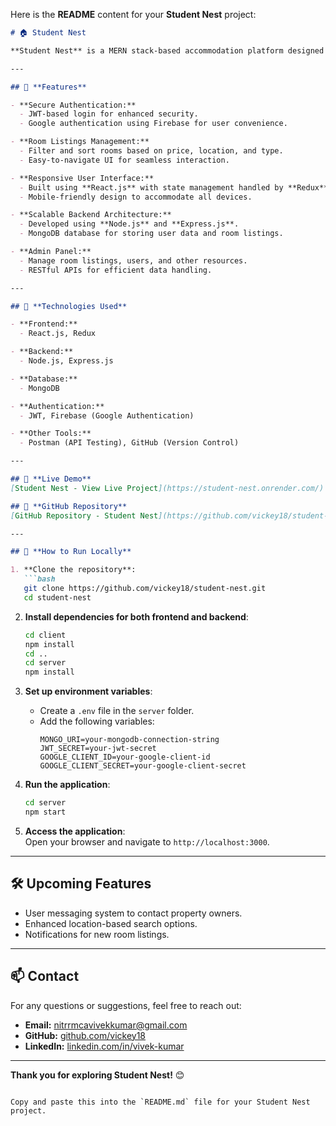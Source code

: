 Here is the **README** content for your **Student Nest** project:

```markdown
# 🏠 Student Nest  

**Student Nest** is a MERN stack-based accommodation platform designed to help students easily find and manage room listings. With features like secure authentication, sorting and filtering options, and an admin panel, the platform ensures a seamless user experience for students and property managers alike.  

---

## 🌟 **Features**  

- **Secure Authentication:**  
  - JWT-based login for enhanced security.  
  - Google authentication using Firebase for user convenience.  

- **Room Listings Management:**  
  - Filter and sort rooms based on price, location, and type.  
  - Easy-to-navigate UI for seamless interaction.  

- **Responsive User Interface:**  
  - Built using **React.js** with state management handled by **Redux**.  
  - Mobile-friendly design to accommodate all devices.  

- **Scalable Backend Architecture:**  
  - Developed using **Node.js** and **Express.js**.  
  - MongoDB database for storing user data and room listings.  

- **Admin Panel:**  
  - Manage room listings, users, and other resources.  
  - RESTful APIs for efficient data handling.  

---

## 🚀 **Technologies Used**  

- **Frontend:**  
  - React.js, Redux  

- **Backend:**  
  - Node.js, Express.js  

- **Database:**  
  - MongoDB  

- **Authentication:**  
  - JWT, Firebase (Google Authentication)  

- **Other Tools:**  
  - Postman (API Testing), GitHub (Version Control)  

---

## 🔗 **Live Demo**  
[Student Nest - View Live Project](https://student-nest.onrender.com/)  

## 📂 **GitHub Repository**  
[GitHub Repository - Student Nest](https://github.com/vickey18/student-nest)  

---

## 📖 **How to Run Locally**  

1. **Clone the repository**:  
   ```bash
   git clone https://github.com/vickey18/student-nest.git
   cd student-nest
   ```

2. **Install dependencies for both frontend and backend**:  
   ```bash
   cd client
   npm install
   cd ..
   cd server
   npm install
   ```

3. **Set up environment variables**:  
   - Create a `.env` file in the `server` folder.  
   - Add the following variables:  
     ```env
     MONGO_URI=your-mongodb-connection-string
     JWT_SECRET=your-jwt-secret
     GOOGLE_CLIENT_ID=your-google-client-id
     GOOGLE_CLIENT_SECRET=your-google-client-secret
     ```

4. **Run the application**:  
   ```bash
   cd server
   npm start
   ```

5. **Access the application**:  
   Open your browser and navigate to `http://localhost:3000`.  

---

## 🛠️ **Upcoming Features**  

- User messaging system to contact property owners.  
- Enhanced location-based search options.  
- Notifications for new room listings.  

---

## 📫 **Contact**  

For any questions or suggestions, feel free to reach out:  

- **Email:** [nitrrmcavivekkumar@gmail.com](mailto:nitrrmcavivekkumar@gmail.com)  
- **GitHub:** [github.com/vickey18](https://github.com/vickey18)  
- **LinkedIn:** [linkedin.com/in/vivek-kumar](https://linkedin.com/in/vivek-kumar-525988210)  

---

**Thank you for exploring Student Nest!** 😊
``` 

Copy and paste this into the `README.md` file for your Student Nest project.
